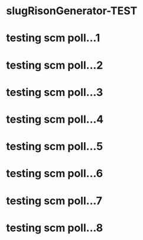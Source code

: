 # slugRisonGenerator-TEST
# testing scm poll...1
# testing scm poll...2
# testing scm poll...3
# testing scm poll...4
# testing scm poll...5
# testing scm poll...6
# testing scm poll...7
# testing scm poll...8

